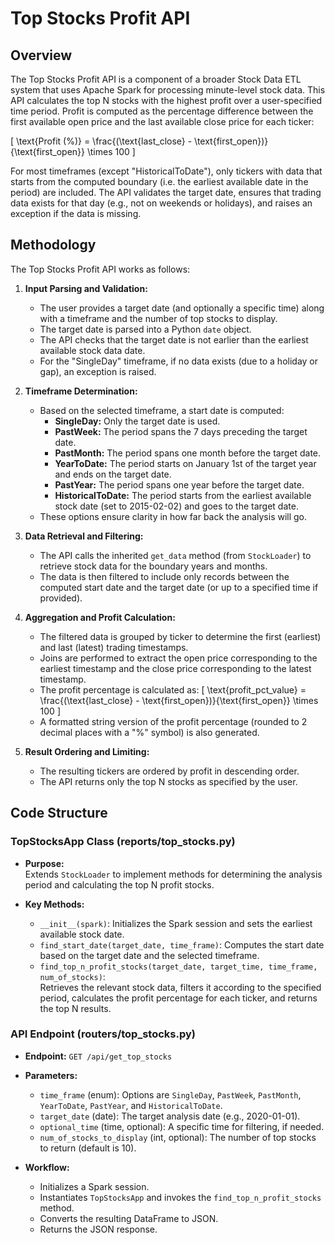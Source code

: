 # Top Stocks Profit API

## Overview

The Top Stocks Profit API is a component of a broader Stock Data ETL system that uses Apache Spark for processing minute-level stock data. This API calculates the top N stocks with the highest profit over a user-specified time period. Profit is computed as the percentage difference between the first available open price and the last available close price for each ticker:

\[
\text{Profit (\%)} = \frac{(\text{last\_close} - \text{first\_open})}{\text{first\_open}} \times 100
\]

For most timeframes (except "HistoricalToDate"), only tickers with data that starts from the computed boundary (i.e. the earliest available date in the period) are included. The API validates the target date, ensures that trading data exists for that day (e.g., not on weekends or holidays), and raises an exception if the data is missing.

## Methodology

The Top Stocks Profit API works as follows:

1. **Input Parsing and Validation:**
   - The user provides a target date (and optionally a specific time) along with a timeframe and the number of top stocks to display.
   - The target date is parsed into a Python `date` object.
   - The API checks that the target date is not earlier than the earliest available stock data date.
   - For the "SingleDay" timeframe, if no data exists (due to a holiday or gap), an exception is raised.

2. **Timeframe Determination:**
   - Based on the selected timeframe, a start date is computed:
     - **SingleDay:** Only the target date is used.
     - **PastWeek:** The period spans the 7 days preceding the target date.
     - **PastMonth:** The period spans one month before the target date.
     - **YearToDate:** The period starts on January 1st of the target year and ends on the target date.
     - **PastYear:** The period spans one year before the target date.
     - **HistoricalToDate:** The period starts from the earliest available stock date (set to 2015-02-02) and goes to the target date.
   - These options ensure clarity in how far back the analysis will go.

3. **Data Retrieval and Filtering:**
   - The API calls the inherited `get_data` method (from `StockLoader`) to retrieve stock data for the boundary years and months.
   - The data is then filtered to include only records between the computed start date and the target date (or up to a specified time if provided).

4. **Aggregation and Profit Calculation:**
   - The filtered data is grouped by ticker to determine the first (earliest) and last (latest) trading timestamps.
   - Joins are performed to extract the open price corresponding to the earliest timestamp and the close price corresponding to the latest timestamp.
   - The profit percentage is calculated as:
     \[
     \text{profit\_pct\_value} = \frac{(\text{last\_close} - \text{first\_open})}{\text{first\_open}} \times 100
     \]
   - A formatted string version of the profit percentage (rounded to 2 decimal places with a "%" symbol) is also generated.

5. **Result Ordering and Limiting:**
   - The resulting tickers are ordered by profit in descending order.
   - The API returns only the top N stocks as specified by the user.

## Code Structure

### TopStocksApp Class (reports/top_stocks.py)

- **Purpose:**  
  Extends `StockLoader` to implement methods for determining the analysis period and calculating the top N profit stocks.
  
- **Key Methods:**
  - `__init__(spark)`: Initializes the Spark session and sets the earliest available stock date.
  - `find_start_date(target_date, time_frame)`: Computes the start date based on the target date and the selected timeframe.
  - `find_top_n_profit_stocks(target_date, target_time, time_frame, num_of_stocks)`:  
    Retrieves the relevant stock data, filters it according to the specified period, calculates the profit percentage for each ticker, and returns the top N results.

### API Endpoint (routers/top_stocks.py)

- **Endpoint:** `GET /api/get_top_stocks`
  
- **Parameters:**
  - `time_frame` (enum): Options are `SingleDay`, `PastWeek`, `PastMonth`, `YearToDate`, `PastYear`, and `HistoricalToDate`.
  - `target_date` (date): The target analysis date (e.g., 2020-01-01).
  - `optional_time` (time, optional): A specific time for filtering, if needed.
  - `num_of_stocks_to_display` (int, optional): The number of top stocks to return (default is 10).

- **Workflow:**
  - Initializes a Spark session.
  - Instantiates `TopStocksApp` and invokes the `find_top_n_profit_stocks` method.
  - Converts the resulting DataFrame to JSON.
  - Returns the JSON response.
